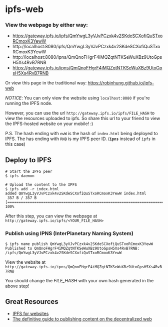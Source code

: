 # ipfs-web

### View the webpage by either way:
* https://gateway.ipfs.io/ipfs/QmYwgL3yVJvPCzxk4v2SKdeSCXofiQuSTxoRCmoxK3YewW
* http://localhost:8080/ipfs/QmYwgL3yVJvPCzxk4v2SKdeSCXofiQuSTxoRCmoxK3YewW
* http://localhost:8080/ipns/QmQnoFHgrF4iMQZqtNTKSeWuXBz9UtoGpsH5Xs4RvB7RNB
* https://gateway.ipfs.io/ipns/QmQnoFHgrF4iMQZqtNTKSeWuXBz9UtoGpsH5Xs4RvB7RNB

Or view this page in the traditional way: https://robinhung.github.io/ipfs-web

*NOTICE*:
You can only view the website using `localhost:8080` if you're running the IPFS node.

However, you can use the url `http://gateway.ipfs.io/ipfs/FILE_HASH` to view the resources uploaded to ipfs. So share this url to your friend to view the IPFS-hosted website on your mobile! :) 

P.S.
The hash ending with `ewW` is the hash of `index.html` being deployed to IPFS.
The has ending with `RNB` is my IPFS peer ID. (**`ipns`** instead of `ipfs` in this case)

## Deploy to IPFS

```shell
# Start the IPFS peer
$ ipfs daemon

# Upload the content to the IPFS
$ ipfs add -r index.html
added QmYwgL3yVJvPCzxk4v2SKdeSCXofiQuSTxoRCmoxK3YewW index.html
 357 B / 357 B [=========================================================================================================================================================] 100%
```
After this step, you can view the webpage at `http://gateway.ipfs.io/ipfs/<YOUR_FILE_HASH>`

### Publish using IPNS (InterPlanetary Naming System)
```shell
$ ipfs name publish QmYwgL3yVJvPCzxk4v2SKdeSCXofiQuSTxoRCmoxK3YewW
Published to QmQnoFHgrF4iMQZqtNTKSeWuXBz9UtoGpsH5Xs4RvB7RNB: /ipfs/QmYwgL3yVJvPCzxk4v2SKdeSCXofiQuSTxoRCmoxK3YewW
```
View the website at `http://gateway.ipfs.io/ipns/QmQnoFHgrF4iMQZqtNTKSeWuXBz9UtoGpsH5Xs4RvB7RNB`

You should change the *FILE_HASH* with your own hash generated in the above step!

## Great Resources
* [IPFS for websites](https://ipfs.io/docs/examples/example-viewer/example#../websites/README.md)
* [The definitive guide to publishing content on the decentralized web](https://medium.com/textileio/the-definitive-guide-to-publishing-content-on-ipfs-ipns-dfe751f1e8d0)
